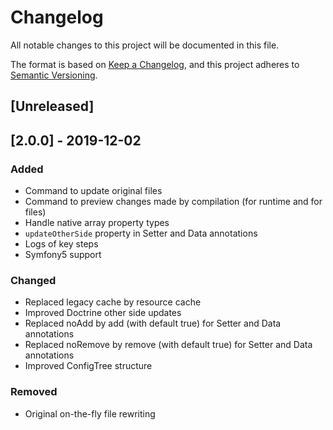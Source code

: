 # Changelog

All notable changes to this project will be documented in this file.

The format is based on [Keep a Changelog](https://keepachangelog.com/en/1.0.0/),
and this project adheres to [Semantic Versioning](https://semver.org/spec/v2.0.0.html).

## [Unreleased]

## [2.0.0] - 2019-12-02

### Added

- Command to update original files
- Command to preview changes made by compilation (for runtime and for files)
- Handle native array property types
- `updateOtherSide` property in Setter and Data annotations
- Logs of key steps
- Symfony5 support

### Changed

- Replaced legacy cache by resource cache
- Improved Doctrine other side updates
- Replaced noAdd by add (with default true) for Setter and Data annotations
- Replaced noRemove by remove (with default true) for Setter and Data annotations
- Improved ConfigTree structure

### Removed

- Original on-the-fly file rewriting
